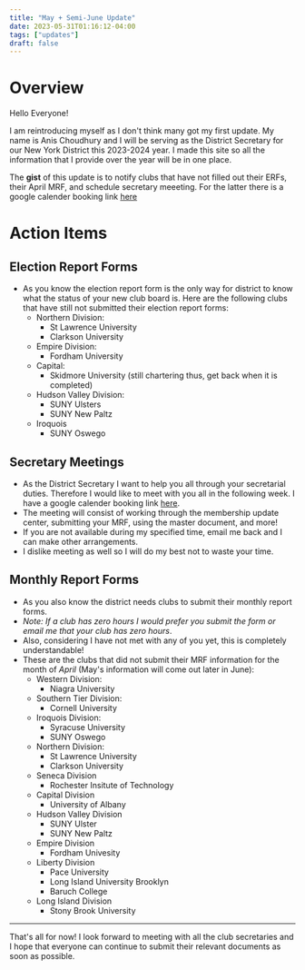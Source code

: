 ```yaml
---
title: "May + Semi-June Update"
date: 2023-05-31T01:16:12-04:00
tags: ["updates"]
draft: false
---
```

# Overview

Hello Everyone!

I am reintroducing myself as I don't think many got my first update. My name is Anis Choudhury and I will be serving as the District Secretary for our New York District this 2023-2024 year. I made this site so all the information that I provide over the year will be in one place.

The **gist** of this update is to notify clubs that have not filled out their ERFs, their April MRF, and schedule secretary meeeting. For the latter there is a google calender booking link [here](https://calendar.app.google/GTyUwNccqZwMzj8M6)

# Action Items

## Election Report Forms
- As you know the election report form is the only way for district to know what the status of your new club board is. Here are the following clubs that have still not submitted their election report forms:
    - Northern Division: 
        - St Lawrence University
        - Clarkson University
    - Empire Division:
        - Fordham University
    - Capital:
        - Skidmore University (still chartering thus, get back when it is completed)
    - Hudson Valley Division:
        - SUNY Ulsters
        - SUNY New Paltz
    - Iroquois
        - SUNY Oswego

## Secretary Meetings
- As the District Secretary I want to help you all through your secretarial duties. Therefore I would like to meet with you all in the following week. I have a google calender booking link [here](https://calendar.app.google/GTyUwNccqZwMzj8M6).
- The meeting will consist of working through the membership update center, submitting your MRF, using the master document, and more! 
- If you are not available during my specified time, email me back and I can make other arrangements.
- I dislike meeting as well so I will do my best not to waste your time.

## Monthly Report Forms
- As you also know the district needs clubs to submit their monthly report forms.
- *Note: If a club has zero hours I would prefer you submit the form or email me that your club has zero hours*. 
- Also, considering I have not met with any of you yet, this is completely understandable!
- These are the clubs that did not submit their MRF information for the month of *April* (May's information will come out later in June):
    - Western Division: 
        - Niagra University
    - Southern Tier Division: 
        - Cornell University
    - Iroquois Division:
        - Syracuse University
        - SUNY Oswego
    - Northern Division:
        - St Lawrence University
        - Clarkson University
    - Seneca Division
        - Rochester Insitute of Technology
    - Capital Division
        - University of Albany
    - Hudson Valley Division
        - SUNY Ulster
        - SUNY New Paltz
    - Empire Division
        - Fordham Univesity
    - Liberty Division
        - Pace University
        - Long Island University Brooklyn
        - Baruch College
    - Long Island Division
        - Stony Brook University

---
That's all for now! I look forward to meeting with all the club secretaries and I hope that everyone can continue to submit their relevant documents as soon as possible.
